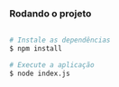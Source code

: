 ### Rodando o projeto

```bash

# Instale as dependências
$ npm install

# Execute a aplicação
$ node index.js